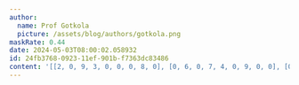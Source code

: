 ```yaml
---
author:
  name: Prof Gotkola
  picture: /assets/blog/authors/gotkola.png
maskRate: 0.44
date: 2024-05-03T08:00:02.058932
id: 24fb3768-0923-11ef-901b-f7363dc83486
content: '[[2, 0, 9, 3, 0, 0, 0, 8, 0], [0, 6, 0, 7, 4, 0, 9, 0, 0], [0, 1, 0, 0, 0, 9, 3, 2, 7], [0, 4, 2, 0, 3, 0, 8, 7, 9], [7, 9, 5, 2, 8, 0, 0, 4, 3], [8, 3, 1, 4, 9, 7, 0, 6, 0], [0, 0, 7, 0, 0, 0, 2, 0, 6], [0, 0, 6, 9, 0, 0, 0, 3, 5], [9, 5, 0, 0, 0, 4, 7, 1, 8]]'
---
```


